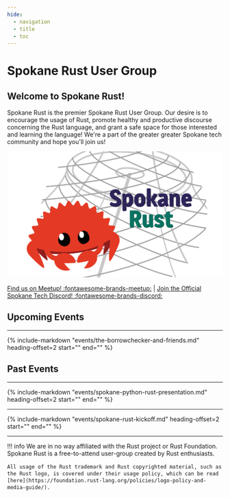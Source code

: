 ```yaml
---
hide:
  - navigation
  - title
  - toc
---
```


# Spokane Rust User Group

## Welcome to Spokane Rust!

Spokane Rust is the premier Spokane Rust User Group. Our desire is to encourage the usage of Rust, promote healthy and productive discourse concerning the Rust language, and grant a safe space for those interested and learning the language! We're a part of the greater greater Spokane tech community and hope you'll join us!

![](img/spokane_rust.png)

[Find us on Meetup! :fontawesome-brands-meetup:](https://www.meetup.com/spokane-rust/) | [Join the Official Spokane Tech Discord! :fontawesome-brands-discord:](https://discord.gg/GYvdBBNTEP)

## Upcoming Events

---

{%
  include-markdown "events/the-borrowchecker-and-friends.md"
  heading-offset=2
  start="<!-- index start -->"
  end="<!-- index end -->"
%}

## Past Events

---

{%
  include-markdown "events/spokane-python-rust-presentation.md"
  heading-offset=2
  start="<!-- index start -->"
  end="<!-- index end -->"
%}

---

{%
  include-markdown "events/spokane-rust-kickoff.md"
  heading-offset=2
  start="<!-- index start -->"
  end="<!-- index end -->"
%}

---

!!! info
    We are in no way affiliated with the Rust project or Rust Foundation. Spokane Rust is a free-to-attend user-group created by Rust enthusiasts.
    
    All usage of the Rust trademark and Rust copyrighted material, such as the Rust logo, is covered under their usage policy, which can be read [here](https://foundation.rust-lang.org/policies/logo-policy-and-media-guide/).